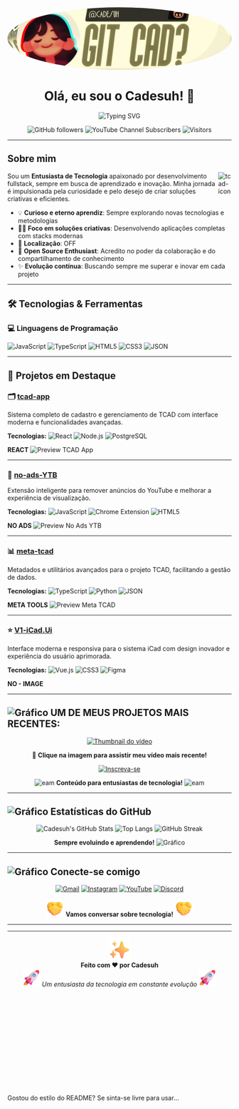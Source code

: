 <div align="center">
  <img src="https://raw.githubusercontent.com/Cadesuh/Imagens/refs/heads/main/banner-git-cad%20%5B900F27F%5D.png" width="absolute" style="border-radius: 50%;" alt="Cadesuh" />
  
  # Olá, eu sou o **Cadesuh**! 👋
  
  <img src="https://readme-typing-svg.herokuapp.com?font=Fira+Code&weight=600&size=24&pause=1000&color=F48024&background=FFFFFF00&center=true&vCenter=true&width=435&lines=Desenvolvedor+Fullstack;Amante+de+tecnologia;Open+Source+Enthusiast;Bem-vindo+ao+meu+perfil!" alt="Typing SVG" />

  ![GitHub followers](https://img.shields.io/github/followers/Cadesuh?style=social) ![YouTube Channel Subscribers](https://img.shields.io/youtube/channel/subscribers/UCSE_FMBa7UF2BwU?style=social) ![Visitors](https://komarev.com/ghpvc/?username=Cadesuh&color=blueviolet&style=flat)

</div>

---

## Sobre mim

<img src="https://clipartix.com/wp-content/uploads/2018/03/thinking-gif-2018-40.gif" width="30" align="right" alt="tcad-icon" />

Sou um **Entusiasta de Tecnologia** apaixonado por desenvolvimento fullstack, sempre em busca de aprendizado e inovação. Minha jornada é impulsionada pela curiosidade e pelo desejo de criar soluções criativas e eficientes.

- 💡 **Curioso e eterno aprendiz**: Sempre explorando novas tecnologias e metodologias
- 👨‍💻 **Foco em soluções criativas**: Desenvolvendo aplicações completas com stacks modernas
- 📍 **Localização**: OFF
- 🚀 **Open Source Enthusiast**: Acredito no poder da colaboração e do compartilhamento de conhecimento
- ✨ **Evolução contínua**: Buscando sempre me superar e inovar em cada projeto

---

## 🛠️ Tecnologias & Ferramentas

### 💻 Linguagens de Programação
![JavaScript](https://img.shields.io/badge/JavaScript-F7DF1E?style=for-the-badge&logo=javascript&logoColor=black)
![TypeScript](https://img.shields.io/badge/TypeScript-3178C6?style=for-the-badge&logo=typescript&logoColor=white)
![HTML5](https://img.shields.io/badge/HTML5-E34F26?style=for-the-badge&logo=html5&logoColor=white)
![CSS3](https://img.shields.io/badge/CSS3-1572B6?style=for-the-badge&logo=css3&logoColor=white)
![JSON](https://img.shields.io/badge/JSON-000000?style=for-the-badge&logo=json&logoColor=white)

---

## 🌟 Projetos em Destaque

### 🗂️ [**tcad-app**](https://github.com/Cadesuh/tcad-app)
Sistema completo de cadastro e gerenciamento de TCAD com interface moderna e funcionalidades avançadas.

**Tecnologias:** 
![React](https://img.shields.io/badge/React-20232A?style=flat-square&logo=react&logoColor=61DAFB)
![Node.js](https://img.shields.io/badge/Node.js-339933?style=flat-square&logo=node.js&logoColor=white)
![PostgreSQL](https://img.shields.io/badge/PostgreSQL-316192?style=flat-square&logo=postgresql&logoColor=white)

**REACT**
<img src="https://cdn-icons-png.flaticon.com/512/1183/1183621.png" width="80" alt="Preview TCAD App" />

---

### 🚫 [**no-ads-YTB**](https://github.com/Cadesuh/no-ads-YTB)
Extensão inteligente para remover anúncios do YouTube e melhorar a experiência de visualização.

**Tecnologias:**
![JavaScript](https://img.shields.io/badge/JavaScript-F7DF1E?style=flat-square&logo=javascript&logoColor=black)
![Chrome Extension](https://img.shields.io/badge/Chrome_Extension-4285F4?style=flat-square&logo=google-chrome&logoColor=white)
![HTML5](https://img.shields.io/badge/HTML5-E34F26?style=flat-square&logo=html5&logoColor=white)

**NO ADS**
<img src="https://cdn-icons-png.flaticon.com/512/8315/8315735.png" width="80" alt="Preview No Ads YTB" />

---

### 📊 [**meta-tcad**](https://github.com/Cadesuh/meta-tcad)
Metadados e utilitários avançados para o projeto TCAD, facilitando a gestão de dados.

**Tecnologias:**
![TypeScript](https://img.shields.io/badge/TypeScript-3178C6?style=flat-square&logo=typescript&logoColor=white)
![Python](https://img.shields.io/badge/Python-3776AB?style=flat-square&logo=python&logoColor=white)
![JSON](https://img.shields.io/badge/JSON-000000?style=flat-square&logo=json&logoColor=white)

**META TOOLS**
<img src="https://cdn-icons-png.flaticon.com/512/5197/5197152.png" width="60" alt="Preview Meta TCAD" />

---

### ⭐ [**V1-iCad.Ui**](https://github.com/Cadesuh/V1-iCad.Ui)
Interface moderna e responsiva para o sistema iCad com design inovador e experiência do usuário aprimorada.

**Tecnologias:**
![Vue.js](https://img.shields.io/badge/Vue.js-35495E?style=flat-square&logo=vue.js&logoColor=4FC08D)
![CSS3](https://img.shields.io/badge/CSS3-1572B6?style=flat-square&logo=css3&logoColor=white)
![Figma](https://img.shields.io/badge/Figma-F24E1E?style=flat-square&logo=figma&logoColor=white)

**NO - IMAGE**
<img src="https://cdn-icons-png.flaticon.com/512/10154/10154441.png)" width="80" alt="" />

---

## <img src="https://emoji.discadia.com/emojis/c0d0d35b-5dee-4119-a952-fa83a468736c.PNG" width="26" alt="Gráfico" /> UM DE MEUS PROJETOS MAIS RECENTES:

<div align="center">

[![Thumbnail do vídeo](https://img.youtube.com/vi/FMBa7UF2BwU/maxresdefault.jpg)](https://youtu.be/FMBa7UF2BwU?si=l-GqlMgw2HmWAksR)

🎥 **Clique na imagem para assistir meu vídeo mais recente!**

[![Inscreva-se](https://img.shields.io/badge/INSCREVA--SE-Canal_YouTube-FF0000?style=for-the-badge&logo=youtube&logoColor=white)](https://youtube.com/@Official-tCad)

<img src="https://emoji.discadia.com/emojis/2e354d7d-e5b8-4af4-bed1-b6eda261b1db.gif" width="50" alt="eam" /> **Conteúdo para entusiastas de tecnologia!** <img src="https://emoji.discadia.com/emojis/2e354d7d-e5b8-4af4-bed1-b6eda261b1db.gif" width="50" alt="eam" />

</div>

---

## <img src="https://static.vecteezy.com/system/resources/previews/009/584/385/original/3d-illustration-statistics-suitable-for-business-and-finance-png.png" width="66" alt="Gráfico" />  Estatísticas do GitHub

<div align="center">

![Cadesuh's GitHub Stats](https://github-readme-stats.vercel.app/api?username=Cadesuh&show_icons=true&theme=tokyonight&hide_border=true&include_all_commits=true)
![Top Langs](https://github-readme-stats.vercel.app/api/top-langs/?username=Cadesuh&layout=compact&theme=tokyonight&hide_border=true)
![GitHub Streak](https://streak-stats.demolab.com/?user=Cadesuh&theme=tokyonight&hide_border=true)

**Sempre evoluindo e aprendendo!** <img src="https://emoji.discadia.com/emojis/17643a2b-9ce4-4bf5-bb11-662f560e5e8d.GIF" width="40" alt="Gráfico" />

</div>

---

## <img src="https://static.vecteezy.com/system/resources/previews/019/031/079/original/call-center-3d-illustration-icon-png.png" width="66" alt="Gráfico" /> Conecte-se comigo

<div align="center">
  
[![Gmail](https://img.shields.io/badge/Gmail-D14836?style=for-the-badge&logo=gmail&logoColor=white)](mailto:tcadhosting@gmail.com)
[![Instagram](https://img.shields.io/badge/Instagram-E4405F?style=for-the-badge&logo=instagram&logoColor=white)](https://instagram.com/cadesuh.official)
[![YouTube](https://img.shields.io/badge/YouTube-FF0000?style=for-the-badge&logo=youtube&logoColor=white)](https://youtube.com/@Official-tCad)
[![Discord](https://img.shields.io/badge/Discord-5865F2?style=for-the-badge&logo=discord&logoColor=white)](https://discord.com/users/seu_id)

<img src="https://github.com/microsoft/fluentui-emoji/blob/main/assets/Handshake/3D/handshake_3d.png?raw=true" width="40" alt="Aperto de mãos" /> **Vamos conversar sobre tecnologia!** <img src="https://github.com/microsoft/fluentui-emoji/blob/main/assets/Handshake/3D/handshake_3d.png?raw=true" width="40" alt="Aperto de mãos" />

</div>

---



---

<div align="center">
  <img src="https://github.com/microsoft/fluentui-emoji/blob/main/assets/Sparkles/3D/sparkles_3d.png?raw=true" width="50" alt="Sparkles"/>
  <br/>
  <b>Feito com ❤️ por Cadesuh</b>
  <br/>
  <img src="https://github.com/microsoft/fluentui-emoji/blob/main/assets/Rocket/3D/rocket_3d.png?raw=true" width="40" alt="Foguete" />
  <i>Um entusiasta da tecnologia em constante evolução</i>
  <img src="https://github.com/microsoft/fluentui-emoji/blob/main/assets/Rocket/3D/rocket_3d.png?raw=true" width="40" alt="Foguete" />
</div>


<br>
<br>
<br>
<br>
<br>
<br>
<br>
<br>
<br>
<br>
<br>
<br>
<br>
<br>
Gostou do estilo do README? Se sinta-se livre para usar...

